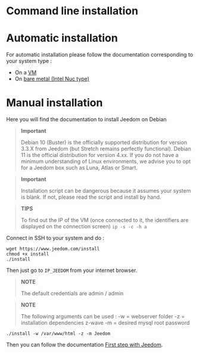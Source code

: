 # Command line installation

# Automatic installation

For automatic installation please follow the documentation corresponding to your system type : 

- On a [VM](https://doc.jeedom.com/en_US/installation/vm)
- On [bare metal (Intel Nuc type)](https://doc.jeedom.com/en_US/installation/baremetal)

# Manual installation

Here you will find the documentation to install Jeedom on Debian

> **Important**
>
> Debian 10 (Buster) is the officially supported distribution for version 3.3.X from Jeedom (but Stretch remains perfectly functional).  Debian 11 is the official distribution for version 4.xx. If you do not have a minimum understanding of Linux environments, we advise you to opt for a Jeedom box such as Luna, Atlas or Smart.

> **Important**
>
> Installation script can be dangerous because it assumes your system is blank. If not, please read the script and install by hand.

>**TIPS**
>
>To find out the IP of the VM (once connected to it, the identifiers are displayed on the connection screen) ``ip -s -c -h a``

Connect in SSH to your system and do :

````
wget https://www.jeedom.com/install
chmod +x install
./install
````

Then just go to ``IP_JEEDOM`` from your internet browser.

> **NOTE**
>
> The default credentials are admin / admin

> **NOTE**
>
> The following arguments can be used : -w = webserver folder -z = installation dependencies z-wave -m = desired mysql root password

````
./install -w /var/www/html -z -m Jeedom
````

Then you can follow the documentation [First step with Jeedom](https://doc.jeedom.com/en_US/premiers-pas/index).
